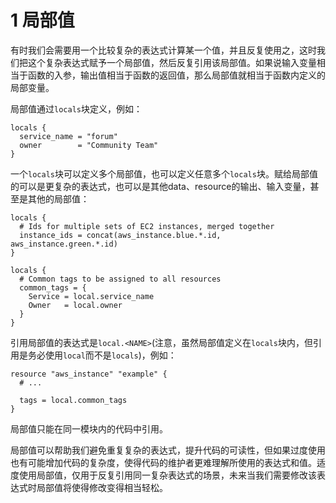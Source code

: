

# 1 局部值

有时我们会需要用一个比较复杂的表达式计算某一个值，并且反复使用之，这时我们把这个复杂表达式赋予一个局部值，然后反复引用该局部值。如果说输入变量相当于函数的入参，输出值相当于函数的返回值，那么局部值就相当于函数内定义的局部变量。

局部值通过`locals`块定义，例如：

```
locals {
  service_name = "forum"
  owner        = "Community Team"
}
```



一个`locals`块可以定义多个局部值，也可以定义任意多个`locals`块。赋给局部值的可以是更复杂的表达式，也可以是其他data、resource的输出、输入变量，甚至是其他的局部值：

```
locals {
  # Ids for multiple sets of EC2 instances, merged together
  instance_ids = concat(aws_instance.blue.*.id, aws_instance.green.*.id)
}

locals {
  # Common tags to be assigned to all resources
  common_tags = {
    Service = local.service_name
    Owner   = local.owner
  }
}
```



引用局部值的表达式是`local.<NAME>`(注意，虽然局部值定义在`locals`块内，但引用是务必使用`local`而不是`locals`)，例如：

```
resource "aws_instance" "example" {
  # ...

  tags = local.common_tags
}
```

局部值只能在同一模块内的代码中引用。

局部值可以帮助我们避免重复复杂的表达式，提升代码的可读性，但如果过度使用也有可能增加代码的复杂度，使得代码的维护者更难理解所使用的表达式和值。适度使用局部值，仅用于反复引用同一复杂表达式的场景，未来当我们需要修改该表达式时局部值将使得修改变得相当轻松。

